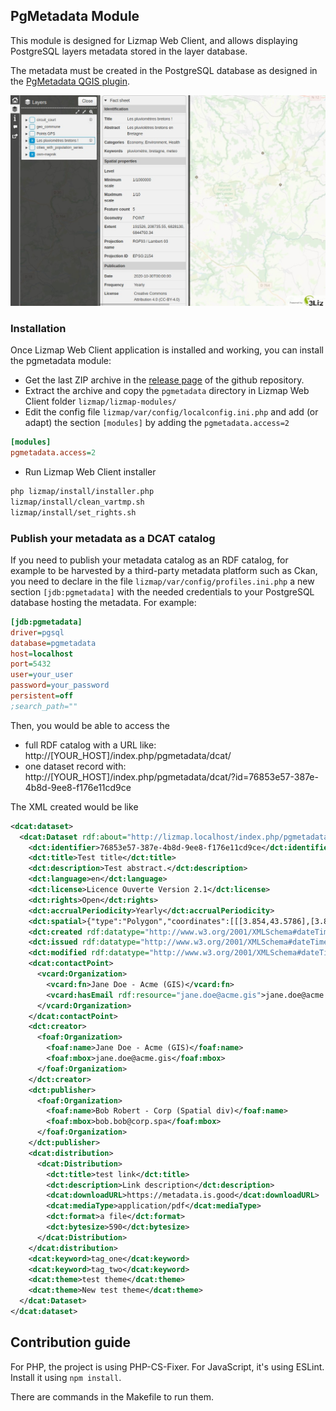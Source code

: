 ## PgMetadata Module

This module is designed for Lizmap Web Client, and allows displaying PostgreSQL layers metadata stored in the 
layer database.

The metadata must be created in the PostgreSQL database as designed in the 
[PgMetadata QGIS plugin](https://github.com/3liz/qgis-pgmetadata-plugin).

![Metadata information panel](metadata_information_panel.jpeg)

### Installation

Once Lizmap Web Client application is installed and working, you can install the pgmetadata module:

* Get the last ZIP archive in the [release page](https://github.com/3liz/lizmap-pgmetadata-module/releases) of
  the github repository.
* Extract the archive and copy the `pgmetadata` directory in Lizmap Web Client folder `lizmap/lizmap-modules/`
* Edit the config file `lizmap/var/config/localconfig.ini.php` and add (or adapt) the section `[modules]` by 
  adding the `pgmetadata.access=2`

```ini
[modules]
pgmetadata.access=2
```

* Run Lizmap Web Client installer

```bash
php lizmap/install/installer.php
lizmap/install/clean_vartmp.sh
lizmap/install/set_rights.sh
```

### Publish your metadata as a DCAT catalog

If you need to publish your metadata catalog as an RDF catalog, for example to be harvested by a third-party 
metadata platform such as Ckan, you need to declare in the file `lizmap/var/config/profiles.ini.php` a new 
section `[jdb:pgmetadata]` with the needed credentials to your PostgreSQL database hosting the metadata. For 
example:

```ini
[jdb:pgmetadata]
driver=pgsql
database=pgmetadata
host=localhost
port=5432
user=your_user
password=your_password
persistent=off
;search_path=""
```

Then, you would be able to access the

* full RDF catalog with a URL like: http://[YOUR_HOST]/index.php/pgmetadata/dcat/
* one dataset record with: http://[YOUR_HOST]/index.php/pgmetadata/dcat/?id=76853e57-387e-4b8d-9ee8-f176e11cd9ce

The XML created would be like

```xml
<dcat:dataset>
  <dcat:Dataset rdf:about="http://lizmap.localhost/index.php/pgmetadata/dcat/?id=76853e57-387e-4b8d-9ee8-f176e11cd9ce">
    <dct:identifier>76853e57-387e-4b8d-9ee8-f176e11cd9ce</dct:identifier>
    <dct:title>Test title</dct:title>
    <dct:description>Test abstract.</dct:description>
    <dct:language>en</dct:language>
    <dct:license>Licence Ouverte Version 2.1</dct:license>
    <dct:rights>Open</dct:rights>
    <dct:accrualPeriodicity>Yearly</dct:accrualPeriodicity>
    <dct:spatial>{"type":"Polygon","coordinates":[[[3.854,43.5786],[3.854,43.622],[3.897,43.622],[3.897,43.5786],[3.854,43.5786]]]}</dct:spatial>
    <dct:created rdf:datatype="http://www.w3.org/2001/XMLSchema#dateTime">2020-12-31T09:16:16.980258</dct:created>
    <dct:issued rdf:datatype="http://www.w3.org/2001/XMLSchema#dateTime">2020-12-31T09:16:16.980258</dct:issued>
    <dct:modified rdf:datatype="http://www.w3.org/2001/XMLSchema#dateTime">2020-12-31T09:16:16.980258</dct:modified>
    <dcat:contactPoint>
      <vcard:Organization>
        <vcard:fn>Jane Doe - Acme (GIS)</vcard:fn>
        <vcard:hasEmail rdf:resource="jane.doe@acme.gis">jane.doe@acme.gis</vcard:hasEmail>
      </vcard:Organization>
    </dcat:contactPoint>
    <dct:creator>
      <foaf:Organization>
        <foaf:name>Jane Doe - Acme (GIS)</foaf:name>
        <foaf:mbox>jane.doe@acme.gis</foaf:mbox>
      </foaf:Organization>
    </dct:creator>
    <dct:publisher>
      <foaf:Organization>
        <foaf:name>Bob Robert - Corp (Spatial div)</foaf:name>
        <foaf:mbox>bob.bob@corp.spa</foaf:mbox>
      </foaf:Organization>
    </dct:publisher>
    <dcat:distribution>
      <dcat:Distribution>
        <dct:title>test link</dct:title>
        <dct:description>Link description</dct:description>
        <dcat:downloadURL>https://metadata.is.good</dcat:downloadURL>
        <dcat:mediaType>application/pdf</dcat:mediaType>
        <dct:format>a file</dct:format>
        <dct:bytesize>590</dct:bytesize>
      </dcat:Distribution>
    </dcat:distribution>
    <dcat:keyword>tag_one</dcat:keyword>
    <dcat:keyword>tag_two</dcat:keyword>
    <dcat:theme>test theme</dcat:theme>
    <dcat:theme>New test theme</dcat:theme>
  </dcat:Dataset>
</dcat:dataset>
```

## Contribution guide

For PHP, the project is using PHP-CS-Fixer.
For JavaScript, it's using ESLint. Install it using `npm install`.

There are commands in the Makefile to run them.
